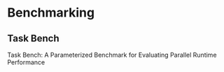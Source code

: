 Benchmarking
===================

## Task Bench
Task Bench: A Parameterized Benchmark for Evaluating Parallel Runtime Performance
